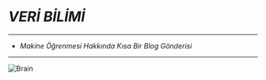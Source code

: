 # ***VERİ BİLİMİ***
---
- *Makine Öğrenmesi Hakkında Kısa Bir Blog Gönderisi*
---

![Brain](C:/Users/ruzga/Desktop/ML/images.jpg)
